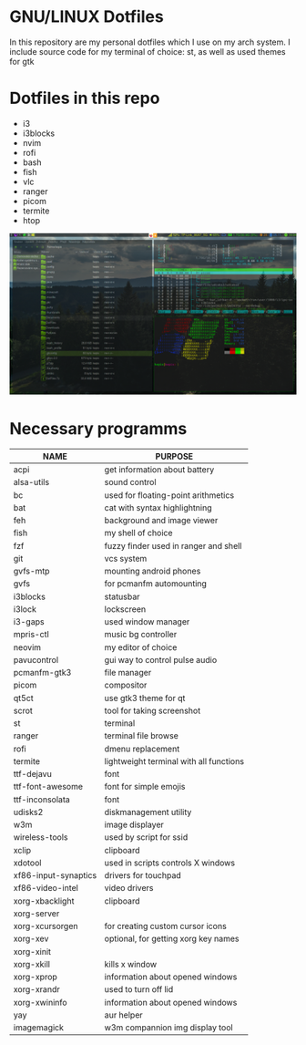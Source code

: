 # GNU/LINUX Dotfiles

In this repository are my personal dotfiles which I use on my arch system.
I include source code for my terminal of choice: st, as well as used themes for gtk

# Dotfiles in this repo
+ i3
+ i3blocks
+ nvim
+ rofi
+ bash
+ fish
+ vlc
+ ranger
+ picom
+ termite
+ htop

![screenshot](screenshot.png)

# Necessary programms
| NAME                     | PURPOSE                                    |
|--------------------------|---------------------------------------------|
| acpi                     | get information about battery               |
| alsa-utils               | sound control                               |
| bc                       | used for floating-point arithmetics         |
| bat                      | cat with syntax highlightning               |
| feh                      | background and image viewer                 |
| fish                     | my shell of choice                          |
| fzf                      | fuzzy finder used in ranger and shell       |
| git                      | vcs system                                  |
| gvfs-mtp                 | mounting android phones                     |
| gvfs                     | for pcmanfm automounting                    |
| i3blocks                 | statusbar                                   |
| i3lock                   | lockscreen                                  |
| i3-gaps                  | used window manager                         |
| mpris-ctl                | music bg controller                         |
| neovim                   | my editor of choice                         |
| pavucontrol              | gui way to control pulse audio              |
| pcmanfm-gtk3             | file manager                                |
| picom                    | compositor                                  |
| qt5ct                    | use gtk3 theme for qt                       |
| scrot                    | tool for taking screenshot                  |
| st                       | terminal                                    |
| ranger                   | terminal file browse                        |
| rofi                     | dmenu replacement                           |
| termite                  | lightweight terminal with all functions     |
| ttf-dejavu               | font                                        |
| ttf-font-awesome         | font for simple emojis                      |
| ttf-inconsolata          | font                                        |
| udisks2                  | diskmanagement utility                      |
| w3m                      | image displayer                             |
| wireless-tools           | used by script for ssid                     |
| xclip                    | clipboard                                   |
| xdotool                  | used in scripts controls X windows          |
| xf86-input-synaptics     | drivers for touchpad                        |
| xf86-video-intel         | video drivers                               |
| xorg-xbacklight          | clipboard                                   |
| xorg-server              |                                             |
| xorg-xcursorgen          | for creating custom cursor icons            |
| xorg-xev                 | optional, for getting xorg key names        |
| xorg-xinit               |                                             |
| xorg-xkill               | kills x window                              |
| xorg-xprop               | information about opened windows            |
| xorg-xrandr              | used to turn off lid                        |
| xorg-xwininfo            | information about opened windows            |
| yay                      | aur helper                                  |
| imagemagick              | w3m compannion img display tool             |
